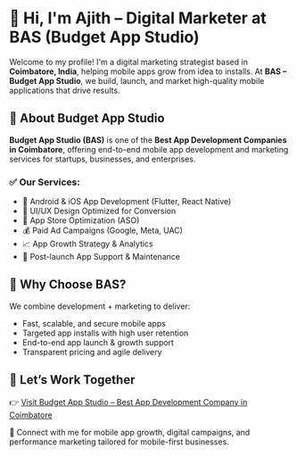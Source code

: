 # 👋 Hi, I'm Ajith – Digital Marketer at BAS (Budget App Studio)

Welcome to my profile! I'm a digital marketing strategist based in **Coimbatore, India**, helping mobile apps grow from idea to installs. At **BAS – Budget App Studio**, we build, launch, and market high-quality mobile applications that drive results.

## 🚀 About Budget App Studio

**Budget App Studio (BAS)** is one of the **Best App Development Companies in Coimbatore**, offering end-to-end mobile app development and marketing services for startups, businesses, and enterprises.

### ✅ Our Services:
- 📱 Android & iOS App Development (Flutter, React Native)
- 🧠 UI/UX Design Optimized for Conversion
- 🚀 App Store Optimization (ASO)
- 💰 Paid Ad Campaigns (Google, Meta, UAC)
- 📈 App Growth Strategy & Analytics
- 🔧 Post-launch App Support & Maintenance

## 🎯 Why Choose BAS?

We combine development + marketing to deliver:
- Fast, scalable, and secure mobile apps
- Targeted app installs with high user retention
- End-to-end app launch & growth support
- Transparent pricing and agile delivery

## 🔗 Let’s Work Together

👉 [Visit Budget App Studio – Best App Development Company in Coimbatore](https://budgetappstudio.com)

💬 Connect with me for mobile app growth, digital campaigns, and performance marketing tailored for mobile-first businesses.
